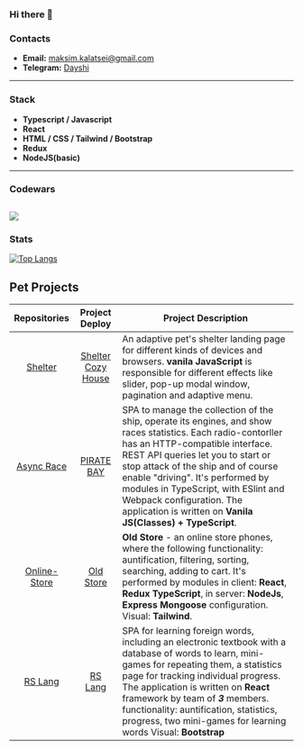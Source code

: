 ### Hi there 👋

### Contacts
* **Email:** maksim.kalatsei@gmail.com
* **Telegram:** [Dayshi](https://t.me/dayshi)
----
### Stack
* **Typescript / Javascript**
* **React**
* **HTML / CSS / Tailwind / Bootstrap**
* **Redux**
* **NodeJS(basic)**
----
### Codewars
[![](https://www.codewars.com/users/iDayshi/badges/large)](https://www.codewars.com/users/iDayshi)    
----
### Stats
[![Top Langs](https://github-readme-stats.vercel.app/api/top-langs/?username=idayshi&layout=compact&theme=vision-friendly-dark)](https://github.com/anuraghazra/github-readme-stats)

## **Pet Projects** ##
Repositories|Project Deploy|Project Description|
:-----------:|:------------:|-------------------|
[Shelter](https://github.com/rolling-scopes-school/tasks/blob/master/tasks/markups/level-2/shelter/shelter-main-page-ru.md)|[Shelter Cozy House](https://rolling-scopes-school.github.io/idayshi-JSFE2022Q1/shelter/pages/main/)|An adaptive pet's shelter landing page for different kinds of devices and browsers. **vanila JavaScript** is responsible for different effects like slider, pop-up modal window, pagination and adaptive menu. |
[Async Race](https://github.com/rolling-scopes-school/tasks/blob/master/tasks/async-race.md)|[PIRATE BAY](https://rolling-scopes-school.github.io/idayshi-JSFE2022Q1/async-race/)|SPA to manage the collection of the ship, operate its engines, and show races statistics. Each radio-contorller has an HTTP-compatible interface. REST API queries let you to start or stop attack of the ship and of course enable "driving". It's performed by modules in TypeScript, with ESlint and Webpack configuration. The application is written on **Vanila JS(Classes) + TypeScript**.|
[Online-Store](https://github.com/iDayshi/online-store/pull/1)|[Old Store](https://online-store-client-tof9.vercel.app/)|**Old Store** - an online store phones, where the following functionality: auntification, filtering, sorting, searching, adding to cart. It's performed by modules in client: **React**, **Redux** **TypeScript**, in server: **NodeJs**, **Express** **Mongoose** configuration. Visual: **Tailwind**.|
[RS Lang](https://github.com/iDayshi/rslang)|[RS Lang](https://rslang-idayshi.herokuapp.com/)|SPA for learning foreign words, including an electronic textbook with a database of words to learn, mini-games for repeating them, a statistics page for tracking individual progress. The application is written on **React** framework by team of ***3*** members. functionality: auntification, statistics, progress, two mini-games for learning words Visual: **Bootstrap**

